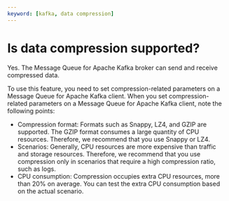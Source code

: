 ```yaml
---
keyword: [kafka, data compression]
---
```


# Is data compression supported?

Yes. The Message Queue for Apache Kafka broker can send and receive compressed data.

To use this feature, you need to set compression-related parameters on a Message Queue for Apache Kafka client. When you set compression-related parameters on a Message Queue for Apache Kafka client, note the following points:

-   Compression format: Formats such as Snappy, LZ4, and GZIP are supported. The GZIP format consumes a large quantity of CPU resources. Therefore, we recommend that you use Snappy or LZ4.
-   Scenarios: Generally, CPU resources are more expensive than traffic and storage resources. Therefore, we recommend that you use compression only in scenarios that require a high compression ratio, such as logs.
-   CPU consumption: Compression occupies extra CPU resources, more than 20% on average. You can test the extra CPU consumption based on the actual scenario.

